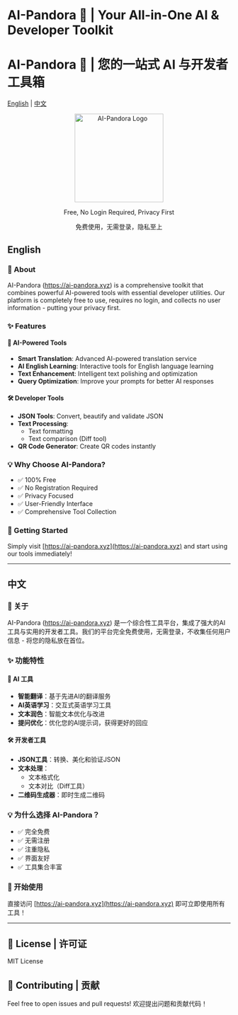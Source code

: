 # AI-Pandora 🎯 | Your All-in-One AI & Developer Toolkit
# AI-Pandora 🎯 | 您的一站式 AI 与开发者工具箱

[English](#english) | [中文](#中文)

<div align="center">
  <a href="https://ai-pandora.xyz">
    <img src="https://ai-pandora.xyz/images/ai-pandora-logo.png" alt="AI-Pandora Logo" width="200"/>
  </a>
  
  <p>Free, No Login Required, Privacy First</p>
  <p>免费使用，无需登录，隐私至上</p>
</div>

## English

### 🌟 About
AI-Pandora (https://ai-pandora.xyz) is a comprehensive toolkit that combines powerful AI-powered tools with essential developer utilities. Our platform is completely free to use, requires no login, and collects no user information - putting your privacy first.

### ✨ Features

#### 🤖 AI-Powered Tools
- **Smart Translation**: Advanced AI-powered translation service
- **AI English Learning**: Interactive tools for English language learning
- **Text Enhancement**: Intelligent text polishing and optimization
- **Query Optimization**: Improve your prompts for better AI responses

#### 🛠️ Developer Tools
- **JSON Tools**: Convert, beautify and validate JSON
- **Text Processing**: 
  - Text formatting
  - Text comparison (Diff tool)
- **QR Code Generator**: Create QR codes instantly

### 💡 Why Choose AI-Pandora?
- ✅ 100% Free
- ✅ No Registration Required
- ✅ Privacy Focused
- ✅ User-Friendly Interface
- ✅ Comprehensive Tool Collection

### 🚀 Getting Started
Simply visit [https://ai-pandora.xyz](https://ai-pandora.xyz) and start using our tools immediately!

---

## 中文

### 🌟 关于
AI-Pandora (https://ai-pandora.xyz) 是一个综合性工具平台，集成了强大的AI工具与实用的开发者工具。我们的平台完全免费使用，无需登录，不收集任何用户信息 - 将您的隐私放在首位。

### ✨ 功能特性

#### 🤖 AI 工具
- **智能翻译**：基于先进AI的翻译服务
- **AI英语学习**：交互式英语学习工具
- **文本润色**：智能文本优化与改进
- **提问优化**：优化您的AI提示词，获得更好的回应

#### 🛠️ 开发者工具
- **JSON工具**：转换、美化和验证JSON
- **文本处理**：
  - 文本格式化
  - 文本对比（Diff工具）
- **二维码生成器**：即时生成二维码

### 💡 为什么选择 AI-Pandora？
- ✅ 完全免费
- ✅ 无需注册
- ✅ 注重隐私
- ✅ 界面友好
- ✅ 工具集合丰富

### 🚀 开始使用
直接访问 [https://ai-pandora.xyz](https://ai-pandora.xyz) 即可立即使用所有工具！

---

## 📝 License | 许可证
MIT License

## 🤝 Contributing | 贡献
Feel free to open issues and pull requests!
欢迎提出问题和贡献代码！

